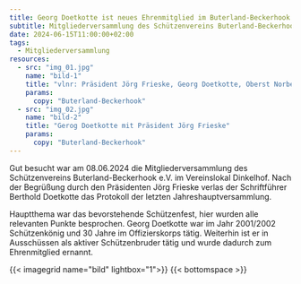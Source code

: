```yaml
---
title: Georg Doetkotte ist neues Ehrenmitglied im Buterland-Beckerhook!
subtitle: Mitgliederversammlung des Schützenvereins Buterland-Beckerhook e.V.
date: 2024-06-15T11:00:00+02:00
tags:
  - Mitgliederversammlung
resources:
  - src: "img_01.jpg"
    name: "bild-1"
    title: "vlnr: Präsident Jörg Frieske, Georg Doetkotte, Oberst Norbert Droste"
    params:
      copy: "Buterland-Beckerhook"
  - src: "img_02.jpg"
    name: "bild-2"
    title: "Gerog Doetkotte mit Präsident Jörg Frieske"
    params:
      copy: "Buterland-Beckerhook"
---
```



Gut besucht war am 08.06.2024 die Mitgliederversammlung des Schützenvereins
Buterland-Beckerhook e.V. im Vereinslokal Dinkelhof.
Nach der Begrüßung durch den Präsidenten Jörg Frieske verlas der Schriftführer 
Berthold Doetkotte das Protokoll der letzten Jahreshauptversammlung.  

Hauptthema war das bevorstehende Schützenfest, hier wurden alle relevanten Punkte besprochen.
Georg Doetkotte war im Jahr 2001/2002 Schützenkönig und 30 Jahre im Offizierskorps tätig.
Weiterhin ist er in Ausschüssen als aktiver Schützenbruder tätig und wurde dadurch zum Ehrenmitglied ernannt.

{{< imagegrid name="bild" lightbox="1">}}
{{< bottomspace >}}
